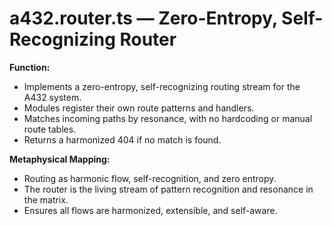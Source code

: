 # a432.router.ts — Zero-Entropy, Self-Recognizing Router

**Function:**
- Implements a zero-entropy, self-recognizing routing stream for the A432 system.
- Modules register their own route patterns and handlers.
- Matches incoming paths by resonance, with no hardcoding or manual route tables.
- Returns a harmonized 404 if no match is found.

**Metaphysical Mapping:**
- Routing as harmonic flow, self-recognition, and zero entropy.
- The router is the living stream of pattern recognition and resonance in the matrix.
- Ensures all flows are harmonized, extensible, and self-aware. 